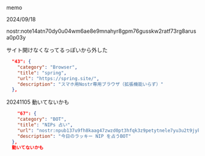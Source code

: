 memo

2024/09/18

nostr:note14atn70dy0u04wm6ae8e9mnahyr8gpm76gusskw2ratf73rg8arusa0p03y

サイト開けなくなってるっぽいから外した

```json
  "43": {
    "category": "Browser",
    "title": "spring",
    "url": "https://spring.site/",
    "description": "スマホ用Nostr専用ブラウザ（拡張機能いらず）"
  },
```

20241105
動いてないかも

```json
    "67": {
    "category": "BOT",
    "title": "NIPs 占い",
    "url": "nostr:npub137u9fh8kaag47zwzd0pt3hfqk3z9petytnele7yu3u2t9jyk4fdsvddmk0",
    "description": "今日のラッキー NIP を占うBOT"
  },
  動いてないかも
```
